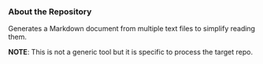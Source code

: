 ### About the Repository

Generates a Markdown document from multiple text files to simplify reading them.

__NOTE__: This is not a generic tool but it is specific to process the target repo.